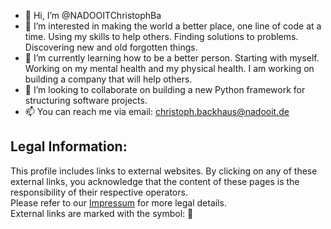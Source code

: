 - 👋 Hi, I’m @NADOOITChristophBa
- 👀 I’m interested in making the world a better place, one line of code at a time. Using my skills to help others. Finding solutions to problems. Discovering new and old forgotten things.
- 🌱 I’m currently learning how to be a better person. Starting with myself. Working on my mental health and my physical health. I am working on building a company that will help others.
- 💞️ I’m looking to collaborate on building a new Python framework for structuring software projects.
- 📫 You can reach me via email: christoph.backhaus@nadooit.de

## Legal Information:
This profile includes links to external websites. By clicking on any of these external links, you acknowledge that the content of these pages is the responsibility of their respective operators.  
Please refer to our [Impressum](https://wirrettendeinezeit.de/impressum) for more legal details.  
External links are marked with the symbol: 🔗  
